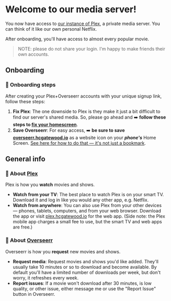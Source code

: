 # Welcome to our media server!

You now have access to [our instance of Plex](https://plex.hcgatewood.io), a private media server. You can think of it like our own personal Netflix.

After onboarding, you'll have access to almost every popular movie.

> NOTE: please do not share your login. I'm happy to make friends their own accounts.

## Onboarding

### 🌟 Onboarding steps

After creating your Plex+Overseerr accounts with your unique signup link, follow these steps:

1. **Fix Plex**: The one downside to Plex is they make it just a bit difficult to find our server's shared media. So, please go ahead and ➡️ **follow these steps to [fix your homescreen](/plex_homescreen)**.
2. **Save Overseerr**: For easy access, ➡️ **be sure to save [overseerr.hcgatewood.io](https://overseerr.hcgatewood.io)** as a website icon on your ***phone's*** Home Screen. [See here for how to do that — it's not just a bookmark](https://support.apple.com/guide/iphone/bookmark-favorite-webpages-iph42ab2f3a7/ios#:~:text=Add%20a%20website%20icon%20to%20your%20Home%20Screen).

## General info

### 🍿 About [Plex](https://plex.hcgatewood.io)

Plex is how you **watch** movies and shows.

- **Watch from your TV**: The best place to watch Plex is on your smart TV. Download it and log in like you would any other app, e.g. Netflix.
- **Watch from anywhere**: You can also use Plex from your other devices — phones, tablets, computers, and from your web browser. Download the app or visit [plex.hcgatewood.io](https://plex.hcgatewood.io) for the web app. (Side note: the Plex mobile app charges a small fee to use, but the smart TV and web apps are free.)

### 🦄 About [Overseerr](https://overseerr.hcgatewood.io)

Overseerr is how you **request** new movies and shows.

- **Request media**: Request movies and shows you'd like added. They'll usually take 10 minutes or so to download and become available. By default you'll have a limited number of downloads per week, but don't worry, it refreshes every week.
- **Report issues**: If a movie won't download after 30 minutes, is low quality, or other issue, either message me or use the "Report Issue" button in Overseerr.
